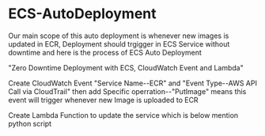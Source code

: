 # ECS-AutoDeployment
Our main scope of this auto deployment is whenever new images is updated in ECR, Deployment should trgigger in ECS Service without downtime and here is the process of ECS Auto Deployment

"Zero Downtime Deployment with ECS, CloudWatch Event and Lambda"

Create CloudWatch Event "Service Name--ECR" and "Event Type--AWS API Call via CloudTrail" then add Specific operration--"PutImage" means this event will trigger whenever new Image is uploaded to ECR 

Create Lambda Function to update the service which is below mention python script
